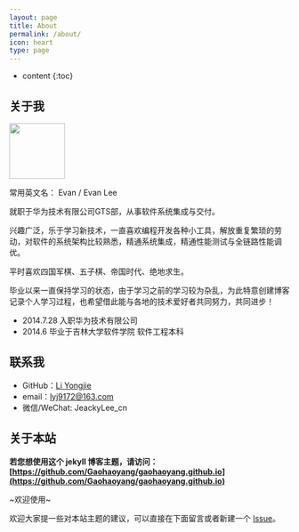 ```yaml
---
layout: page
title: About
permalink: /about/
icon: heart
type: page
---
```


* content
{:toc}

## 关于我

<img src="https://i.loli.net/2018/08/03/5b6357eec0c83.jpg" width="100" hegiht="100" align=center />

常用英文名： Evan / Evan Lee

就职于华为技术有限公司GTS部，从事软件系统集成与交付。

兴趣广泛，乐于学习新技术，一直喜欢编程开发各种小工具，解放重复繁琐的劳动，对软件的系统架构比较熟悉，精通系统集成，精通性能测试与全链路性能调优。

平时喜欢四国军棋、五子棋、帝国时代、绝地求生。

毕业以来一直保持学习的状态，由于学习之前的学习较为杂乱，为此特意创建博客记录个人学习过程，也希望借此能与各地的技术爱好者共同努力，共同进步！

* 2014.7.28 入职华为技术有限公司
* 2014.6 毕业于吉林大学软件学院 软件工程本科


## 联系我

* GitHub：[Li Yongjie](https://github.com/lyj9172)
* email：lyj9172@163.com
* 微信/WeChat: JeackyLee_cn

## 关于本站

**若您想使用这个 jekyll 博客主题，请访问：[https://github.com/Gaohaoyang/gaohaoyang.github.io](https://github.com/Gaohaoyang/gaohaoyang.github.io)**

~欢迎使用~

欢迎大家提一些对本站主题的建议，可以直接在下面留言或者新建一个 [Issue](https://github.com/Gaohaoyang/gaohaoyang.github.io/issues)。


